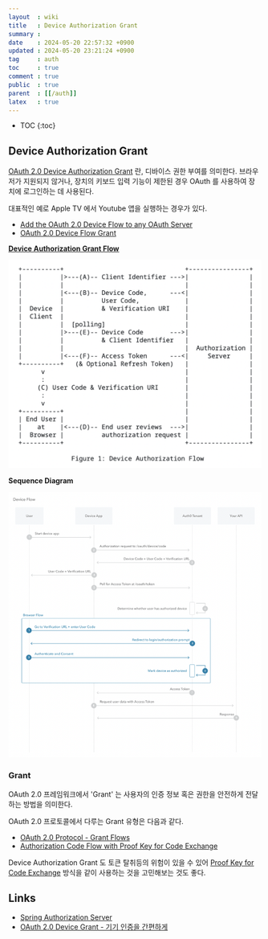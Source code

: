 ```yaml
---
layout  : wiki
title   : Device Authorization Grant
summary : 
date    : 2024-05-20 22:57:32 +0900
updated : 2024-05-20 23:21:24 +0900
tag     : auth
toc     : true
comment : true
public  : true
parent  : [[/auth]]
latex   : true
---
```

* TOC
{:toc}

## Device Authorization Grant

[OAuth 2.0 Device Authorization Grant](https://datatracker.ietf.org/doc/html/rfc8628) 란, 디바이스 권한 부여를 의미한다.
브라우저가 지원되지 않거나, 장치의 키보드 입력 기능이 제한된 경우 OAuth 를 사용하여 장치에 로그인하는 데 사용된다.

대표적인 예로 Apple TV 에서 Youtube 앱을 실행하는 경우가 있다.

- [Add the OAuth 2.0 Device Flow to any OAuth Server](https://developer.okta.com/blog/2019/02/19/add-oauth-device-flow-to-any-server)
- [OAuth 2.0 Device Flow Grant](https://alexbilbie.github.io/2016/04/oauth-2-device-flow-grant/)

__[Device Authorization Grant Flow](https://auth0.com/docs/get-started/authentication-and-authorization-flow/device-authorization-flow)__

![](/resource/wiki/auth-device-authz-grant/device-authz-flow.png)

__Sequence Diagram__

![](/resource/wiki/auth-device-authz-grant/device-authz-sequence-diagram.png)

### Grant

OAuth 2.0 프레임워크에서 'Grant' 는 사용자의 인증 정보 혹은 권한을 안전하게 전달하는 방법을 의미한다.

OAuth 2.0 프로토콜에서 다루는 Grant 유형은 다음과 같다.

- [OAuth 2.0 Protocol - Grant Flows](https://baekjungho.github.io/wiki/auth/auth-oauth/#the-oauth-20-protocol)
- [Authorization Code Flow with Proof Key for Code Exchange](https://baekjungho.github.io/wiki/auth/auth-oidc/)

Device Authorization Grant 도 토큰 탈취등의 위험이 있을 수 있어 [Proof Key for Code Exchange](https://datatracker.ietf.org/doc/html/rfc7636) 방식을 같이 사용하는 것을 고민해보는 것도 좋다.

## Links

- [Spring Authorization Server](https://github.com/spring-projects/spring-authorization-server?tab=readme-ov-file)
- [OAuth 2.0 Device Grant - 기기 인증을 간편하게](https://devocean.sk.com//blog/techBoardDetail.do?ID=165966)